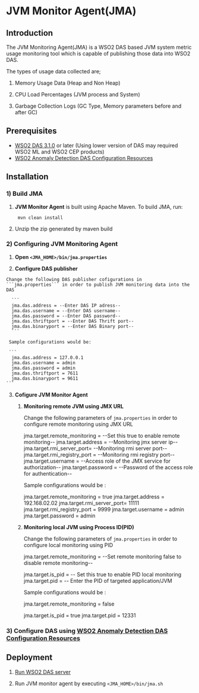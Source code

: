 # JVM Monitor Agent(JMA)

## Introduction
The JVM Monitoring Agent(JMA) is a WSO2 DAS based JVM system metric usage monitoring tool which is capable of publishing those data into WSO2 DAS.

The types of usage data collected are;

1. Memory Usage Data (Heap and Non Heap)

2. CPU Load Percentages (JVM process and System)

3. Garbage Collection Logs (GC Type, Memory parameters before and after GC)

## Prerequisites

- [WSO2 DAS 3.1.0](http://wso2.com/products/data-analytics-server/) or later (Using lower version of DAS may required WSO2 ML and WSO2 CEP products)
- [WSO2 Anomaly Detection DAS Configuration Resources](https://github.com/wso2-incubator/automatic-anomaly-detection/tree/master/wso2-das)

## Installation

### 1) Build JMA

  1. **JVM Monitor Agent** is built using Apache Maven. To build JMA, run:
       ``` 
        mvn clean install
       ```
        
  2. Unzip the zip generated by maven build
    
### 2) Configuring **JVM Monitoring Agent**
  
  1. **Open ```<JMA_HOME>/bin/jma.properties```**
  
  2. **Configure DAS publisher**
    
    Change the following DAS publisher cofigurations in ```jma.properties``` in order to publish JVM monitoring data into the DAS
  
      ```
      jma.das.address = --Enter DAS IP adress--
      jma.das.username = --Enter DAS username--
      jma.das.password = --Enter DAS password--
      jma.das.thriftport = --Enter DAS Thrift port--
      jma.das.binaryport = --Enter DAS Binary port--
      ```
      
     Sample configurations would be:
     
     ```
      jma.das.address = 127.0.0.1
      jma.das.username = admin
      jma.das.password = admin
      jma.das.thriftport = 7611
      jma.das.binaryport = 9611
    ```
  3. **Cofigure JVM Monitor Agent**
     
      1. **Monitoring remote JVM using JMX URL**
    
           Change the following parameters of ```jma.properties``` in order to configure remote monitoring using JMX URL
           
            jma.target.remote_monitoring = --Set this true to enable remote monitoring--
            jma.target.address = --Monitoring jmx server ip--
            jma.target.rmi_server_port= --Monitoring rmi server port--
            jma.target.rmi_registry_port = --Monitoring rmi registry port--
            jma.target.username = --Access role of the JMX service for authorization--
            jma.target.password = --Password of the access role for authentication-- 
            
           Sample configurations would be :
            
            jma.target.remote_monitoring = true
            jma.target.address = 192.168.02.02
            jma.target.rmi_server_port= 11111
            jma.target.rmi_registry_port = 9999
            jma.target.username = admin
            jma.target.password = admin
            
      2. **Monitoring local JVM using Process ID(PID)**
      
           Change the following parameters of ```jma.properties``` in order to configure local monitoring using PID
            
            jma.target.remote_monitoring = --Set remote monitoring false to disable remote monitoring--
            
            jma.target.is_pid = -- Set this true to enable PID local monitoring
            jma.target.pid = -- Enter the PID of targeted application/JVM
          
          
           Sample configurations would be :
           
            
            jma.target.remote_monitoring = false
            
            jma.target.is_pid = true
            jma.target.pid = 12331
           
      

### 3) Configure DAS using [**WSO2 Anomaly Detection DAS Configuration Resources**](https://github.com/wso2-incubator/automatic-anomaly-detection/tree/master/wso2-das)


## Deployment

1. [Run WSO2 DAS server](https://docs.wso2.com/display/DAS310/Running+the+Product)

2. Run JVM monitor agent by executing ```<JMA_HOME>/bin/jma.sh```


